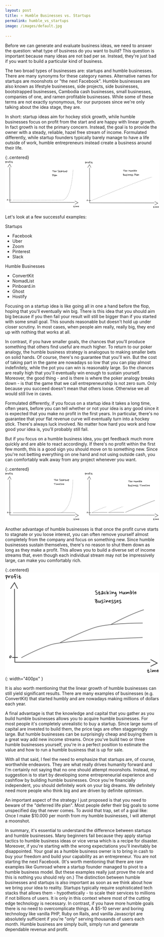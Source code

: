 ```yaml
---
layout: post
title: ⭐️ Humble Businesses vs. Startups
permalink: humble_vs_startups
image: /images/default.jpg

---
```


Before we can generate and evaluate business ideas, we need to answer the question: what type of business do you want to build? This question is important because many ideas are not bad per se. Instead, they're just bad if you want to build a particular kind of business. 

The two broad types of businesses are: startups and humble businesses. There are many synonyms for these category names. Alternative names for startups are moonshots or "the next Facebook". Humble businesses are also known as lifestyle businesses, side projects, side businesses, bootstrapped businesses, Cambodia cash businesses, small businesses, companies of one,  and ramen profitable businesses. While some of these terms are not exactly synonymous, for our purposes since we're only talking about the idea stage, they are. 

In short: startup ideas aim for hockey stick growth, while humble businesses focus on profit from the start and are happy with linear growth. In fact growth is not the primary concern. Instead, the goal is to provide the owner with a steady, reliable, hazel free stream of income. Formulated differently, while startup founders typically barely manage to have a life outside of work, humble entrepreneurs instead create a business around their life.

{:.centered}
![humble vs startup plan](/images/startup_vs_humble_plan.svg)

Let's look at a few successful examples:


<div class="grid-container">
  <div class="grid-item">
Startups<br>


<ul>
	<li>Facebook</li>
	<li>Uber</li>
	<li>Zoom</li>
	<li>Pinterest</li>
	<li>Slack</li>
</ul>


  </div>
  <div class="grid-item">
Humble Businesses<br>

<ul>
	<li>ConvertKit</li>
	<li>NomadList</li>
	<li>Pinboard.in</li>
	<li>Ghost</li>
	<li>Hostify</li>
</ul>
	</div>

</div>


Focusing on a startup idea is like going all in one a hand before the flop, hoping that you'll eventually win big. There is this idea that you should aim big because if you then fail your result will still be bigger than if you started with some small goal. This sounds reasonable but doesn't hold up under closer scrutiny. In most cases, when people aim really, really big, they end up with nothing that works at all. 

In contrast, if you have smaller goals, the chances that you'll produce something that others find useful are much higher. To return to our poker analogy, the humble business strategy is analogous to making smaller bets on solid hands. Of course, there's no guarantee that you'll win. But the cost of taking part in the game are nowadays so low that you can play almost indefinitely, while the pot you can win is reasonably large. So the chances are really high that you'll eventually win enough to sustain yourself. Moreover, the good thing - and is there is where the poker analogy breaks down - is that the game that we call entrepreneurship is not zero sum. Only because you succeed doesn't mean that others loose. Otherwise we all would still live in caves. 

Formulated differently, if you focus on a startup idea it takes a long time, often years, before you can tell whether or not your idea is any good since it is expected that you make no profit in the first years. In particular, there's no guarantee that your flat revenue curve will eventually turn into a hockey stick. There's always luck involved. No matter how hard you work and how good your idea is, you'll probably still fail. 

But if you focus on a humble business idea, you get feedback much more quickly and are able to react accordingly. If there's no profit within the first few month, this is a good sign you should move on to something new. Since you're not betting everything on one hand and not using outside cash, you can comfortably walk away from any project whenever you want. 

{:.centered}
![humble vs startup timeline](/images/startup_vs_humble_timeline.svg)


Another advantage of humble businesses is that once the profit curve starts to stagnate or you loose interest, you can often remove yourself almost completely from the company and focus on something new. Since humble businesses sustain themselves, there's no reason to shut them down as long as they make a profit. This allows you to build a diverse set of income streams that, even though each individual stream may not be impressively large, can make you comfortably rich. 


{:.centered}
![stacking humble businesses](/images/stacking_humble_businesses.svg){: width="400px" }

It is also worth mentioning that the linear growth of humble businesses can still yield significant results. There are many examples of businesses (e.g. ConvertKit) that started humbly and are nowadays making millions of dollars each year. 

A final advantage is that the knowledge and capital that you gather as you build humble businesses allows you to acquire humble businesses. For most people it's completely unrealistic to buy a startup. Since large sums of capital are invested to build them, the price tags are often staggeringly large. But humble businesses can be surprisingly cheap and buying them is a great way add new income streams. Once you've build two or three humble businesses yourself, you're in a perfect position to estimate the value and how to run a humble business that is up for sale.

With all that said, I feel the need to emphasize that startups are, of course, worthwhile endeavors. They are what really drives humanity forward and I'm certainly not saying that no one should attempt moonshots. Instead, my suggestion is to start by developing some entrepreneurial experience and cashflow by building humble businesses. Once you're financially independent, you should definitely work on your big dreams. We definitely need more people who think big and are driven by definite optimism.

An important aspect of the strategy I just proposed is that you need to beware of the "deferred life plan". Most people defer their big goals to some unspecified day that never comes. To avoid that trap, set of a goal like: Once I make $10.000 per month from my humble businesses, I will attempt a moonshot. 

In summary, it's essential to understand the difference between startups and humble businesses. Many beginners fail because they apply startup tactics to humble business ideas or vice versa which is a recipe for disaster. Moreover, if you're starting with the wrong expectations you'll inevitably be disappointed. Your goal as a humble business owner is to bring in cash to buy your freedom and build your capability as an entrepreneur. You are not starting the next Facebook. (It's worth mentioning that there are rare examples like Gumroad where a startup founder managed to pivot to a humble business model. But these examples really just prove the rule and this is nothing you should rely on.) The distinction between humble businesses and startups is also important as soon as we think about how we bring your idea to reality. Startups typically require sophisticated tech stacks that allows them - hypothetically - to scale their services to millions if not billions of users.  It is only in this context where most of the cutting edge technology is necessary. In contrast, if you have more humble goals there is no need to overcomplicate things. A $5-10 server and boring technology like vanilla PHP, Ruby on Rails, and vanilla Javascript are absolutely sufficient if you're "only" serving thousands of users each month. Humble business are simply built, simply run and generate dependable revenue and profit.

